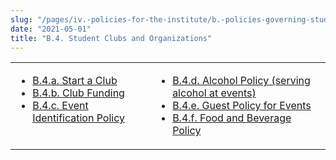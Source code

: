 ```yaml
---
slug: "/pages/iv.-policies-for-the-institute/b.-policies-governing-student-conduct-and-student-organizations/d.-student-clubs-and-organizations"
date: "2021-05-01"
title: "B.4. Student Clubs and Organizations"
---
```


<table border="0">

<tbody>

<tr valign="top">

<td>

*   [B.4.a. Start a Club](/about/handbook/iv.-policies-for-the-institute/b.-policies-governing-student-conduct-and-student-organizations/d.-student-clubs-and-organizations/b.4.-club-approval)
*   [B.4.b. Club Funding](/about/handbook/iv.-policies-for-the-institute/b.-policies-governing-student-conduct-and-student-organizations/d.-student-clubs-and-organizations/b.4.b.-club-funding)
*   [B.4.c. Event Identification Policy](/about/handbook/iv.-policies-for-the-institute/b.-policies-governing-student-conduct-and-student-organizations/d.-student-clubs-and-organizations/b.4.c.-event-identification-policy)

</td>

<td>

*   [B.4.d. Alcohol Policy (serving alcohol at events)](/about/handbook/iv.-policies-for-the-institute/b.-policies-governing-student-conduct-and-student-organizations/d.-student-clubs-and-organizations/b.4.d.-alochol-policy-serving-alcohol-at-events-)
*   [B.4.e. Guest Policy for Events](/about/handbook/iv.-policies-for-the-institute/b.-policies-governing-student-conduct-and-student-organizations/d.-student-clubs-and-organizations/b.4.e.-guest-policy)
*   [B.4.f. Food and Beverage Policy](/about/handbook/iv.-policies-for-the-institute/b.-policies-governing-student-conduct-and-student-organizations/d.-student-clubs-and-organizations/b.4.f.-food-and-beverage-policy)

</td>

</tr>

</tbody>

</table>